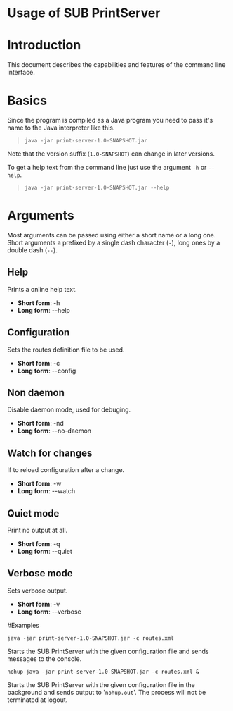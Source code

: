 Usage of SUB PrintServer
========================

# Introduction
This document describes the capabilities and features of the command line interface.

# Basics
Since the program is compiled as a Java program you need to pass it's name to the Java interpreter like this.
> `java -jar print-server-1.0-SNAPSHOT.jar`

Note that the version suffix (`1.0-SNAPSHOT`) can change in later versions.

To get a help text from the command line just use the argument `-h` or `--help`.
> `java -jar print-server-1.0-SNAPSHOT.jar --help`

# Arguments
Most arguments can be passed using either a short name or a long one. Short arguments a prefixed by a single dash character (`-`), long ones by a double dash (`--`).

## Help
Prints a online help text.
 
* **Short form**: -h 
* **Long form**: --help

## Configuration
Sets the routes definition file to be used.

* **Short form**: -c
* **Long form**: --config

## Non daemon
Disable daemon mode, used for debuging.

* **Short form**: -nd
* **Long form**: --no-daemon
  
## Watch for changes
If to reload configuration after a change.

* **Short form**: -w
* **Long form**: --watch

## Quiet mode
Print no output at all.
        
* **Short form**: -q
* **Long form**: --quiet


## Verbose mode
Sets verbose output.
        
* **Short form**: -v
* **Long form**: --verbose

#Examples

    java -jar print-server-1.0-SNAPSHOT.jar -c routes.xml

Starts the SUB PrintServer with the given configuration file and sends messages to the console. 

    nohup java -jar print-server-1.0-SNAPSHOT.jar -c routes.xml &

Starts the SUB PrintServer with the given configuration file in the background and sends output to '`nohup.out`'. The process will not be terminated at logout.